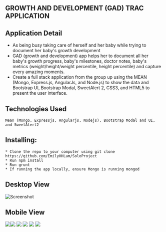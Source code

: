 
## GROWTH AND DEVELOPMENT (GAD) TRAC APPLICATION ##

 ## Application Detail

* As being busy taking care of herself and her baby while trying to document her baby's growth development
* GAD (growth and development) app helps her to document all her baby's growth progress, baby's milestones, doctor notes, baby's metrics (weight/height/weight percentile, height percentile) and capture every amazing moments.
* Create a full stack application from the group up using the MEAN (Mongo, Express.js, AngularJs, and Node.js) to show the data and Bootstrap UI, Bootstrap Modal, SweetAlert 2, CSS3, and HTML5 to present the user interface.

 ## Technologies Used 
 ```
 Mean (Mongo, Expressjs, Angularjs, Nodejs), Bootstrap Modal and UI, and SweetAlert2
 ```
 ## Installing:
 ```
* Clone the repo to your computer using git clone https://github.com/EmilyHHLam/SoloProject
* Run npm install
* Run grunt
* If running the app locally, ensure Mongo is running mongod
```
## Desktop View
 ![Screenshot](images/login.png) 
 
 ## Mobile View
 
 ![](images/children.png)![](images/addNewBaby.png) ![](images/childDetail.png) ![](images/addEvent.png) ![](images/resources.png) ![](images/contacts.png)
 
